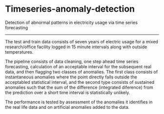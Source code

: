 # Timeseries-anomaly-detection
Detection of abnormal patterns in electricity usage via time series forecasting

-------

The test and train data consists of seven years of electric usage for a mixed research/office facility logged in 15 minute intervals along with outside temperatures.

The pipeline consists of data cleaning, one step ahead time series forecasting, calculation of an acceptable interval for the subsequent real data, and then flagging two classes of anomalies. The first class consists of instantaneous anomalies where the point directly falls outside the acceptabled statistical interval, and the second type consists of sustained anomalies such that the sum of the difference (integrated diference) from the prediction over a short time interval is statistically unlikely.

The performance is tested by assessment of the anomalies it identifies in the real life data and on artificial anomalies added to the data.
